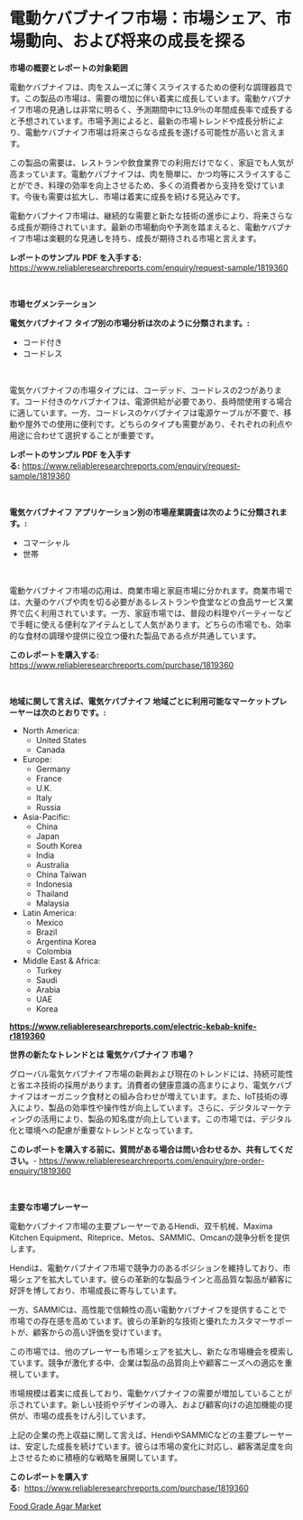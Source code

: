 <p><h1>電動ケバブナイフ市場：市場シェア、市場動向、および将来の成長を探る</h1></p><p><strong>市場の概要とレポートの対象範囲</strong></p>
<p><p>電動ケバブナイフは、肉をスムーズに薄くスライスするための便利な調理器具です。この製品の市場は、需要の増加に伴い着実に成長しています。電動ケバブナイフ市場の見通しは非常に明るく、予測期間中に13.9％の年間成長率で成長すると予想されています。市場予測によると、最新の市場トレンドや成長分析により、電動ケバブナイフ市場は将来さらなる成長を遂げる可能性が高いと言えます。</p><p>この製品の需要は、レストランや飲食業界での利用だけでなく、家庭でも人気が高まっています。電動ケバブナイフは、肉を簡単に、かつ均等にスライスすることができ、料理の効率を向上させるため、多くの消費者から支持を受けています。今後も需要は拡大し、市場は着実に成長を続ける見込みです。</p><p>電動ケバブナイフ市場は、継続的な需要と新たな技術の進歩により、将来さらなる成長が期待されています。最新の市場動向や予測を踏まえると、電動ケバブナイフ市場は楽観的な見通しを持ち、成長が期待される市場と言えます。</p></p>
<p><strong>レポートのサンプル PDF を入手する:</strong> <a href="https://www.reliableresearchreports.com/enquiry/request-sample/1819360">https://www.reliableresearchreports.com/enquiry/request-sample/1819360</a></p>
<p>&nbsp;</p>
<p><strong>市場セグメンテーション</strong></p>
<p><strong>電気ケバブナイフ タイプ別の市場分析は次のように分類されます。:</strong></p>
<p><ul><li>コード付き</li><li>コードレス</li></ul></p>
<p>&nbsp;</p>
<p><p>電気ケバブナイフの市場タイプには、コーデッド、コードレスの2つがあります。コード付きのケバブナイフは、電源供給が必要であり、長時間使用する場合に適しています。一方、コードレスのケバブナイフは電源ケーブルが不要で、移動や屋外での使用に便利です。どちらのタイプも需要があり、それぞれの利点や用途に合わせて選択することが重要です。</p></p>
<p><strong>レポートのサンプル PDF を入手する:</strong>&nbsp;<a href="https://www.reliableresearchreports.com/enquiry/request-sample/1819360">https://www.reliableresearchreports.com/enquiry/request-sample/1819360</a></p>
<p>&nbsp;</p>
<p><strong> 電気ケバブナイフ アプリケーション別の市場産業調査は次のように分類されます。:</strong></p>
<p><ul><li>コマーシャル</li><li>世帯</li></ul></p>
<p>&nbsp;</p>
<p><p>電動ケバブナイフ市場の応用は、商業市場と家庭市場に分かれます。商業市場では、大量のケバブや肉を切る必要があるレストランや食堂などの食品サービス業界で広く利用されています。一方、家庭市場では、普段の料理やパーティーなどで手軽に使える便利なアイテムとして人気があります。どちらの市場でも、効率的な食材の調理や提供に役立つ優れた製品である点が共通しています。</p></p>
<p><strong>このレポートを購入する:</strong>&nbsp; <a href="https://www.reliableresearchreports.com/purchase/1819360">https://www.reliableresearchreports.com/purchase/1819360</a></p>
<p>&nbsp;</p>
<p><strong>地域に関して言えば、電気ケバブナイフ 地域ごとに利用可能なマーケットプレーヤーは次のとおりです。:</strong></p>
<p><ul>
    <li>
        North America:
        <ul>
            <li>United States</li>
            <li>Canada</li>
        </ul>
    </li>
    <li>
        Europe:
        <ul>
            <li>Germany</li>
            <li>France</li>
            <li>U.K.</li>
            <li>Italy</li>
            <li>Russia</li>
        </ul>
    </li>
    <li>
        Asia-Pacific:
        <ul>
            <li>China</li>
            <li>Japan</li>
            <li>South Korea</li>
            <li>India</li>
            <li>Australia</li>
            <li>China Taiwan</li>
            <li>Indonesia</li>
            <li>Thailand</li>
            <li>Malaysia</li>
        </ul>
    </li>
    <li>
        Latin America:
        <ul>
            <li>Mexico</li>
            <li>Brazil</li>
            <li>Argentina Korea</li>
            <li>Colombia</li>
        </ul>
    </li>
    <li>
        Middle East & Africa:
        <ul>
            <li>Turkey</li>
            <li>Saudi</li>
            <li>Arabia</li>
            <li>UAE</li>
            <li>Korea</li>
        </ul>
    </li>
    </ul></p>
<p><strong><a href="https://www.reliableresearchreports.com/electric-kebab-knife-r1819360">https://www.reliableresearchreports.com/electric-kebab-knife-r1819360</a></strong>&nbsp;</p>
<p><strong>世界の新たなトレンドとは 電気ケバブナイフ 市場？</strong></p>
<p><p>グローバル電気ケバブナイフ市場の新興および現在のトレンドには、持続可能性と省エネ技術の採用があります。消費者の健康意識の高まりにより、電気ケバブナイフはオーガニック食材との組み合わせが増えています。また、IoT技術の導入により、製品の効率性や操作性が向上しています。さらに、デジタルマーケティングの活用により、製品の知名度が向上しています。この市場では、デジタル化と環境への配慮が重要なトレンドとなっています。</p></p>
<p><strong>このレポートを購入する前に、質問がある場合は問い合わせるか、共有してください。</strong>- <a href="https://www.reliableresearchreports.com/enquiry/pre-order-enquiry/1819360">https://www.reliableresearchreports.com/enquiry/pre-order-enquiry/1819360</a></p>
<p>&nbsp;</p>
<p><strong>主要な市場プレーヤー</strong></p>
<p><p>電動ケバブナイフ市場の主要プレーヤーであるHendi、双千机械、Maxima Kitchen Equipment、Riteprice、Metos、SAMMIC、Omcanの競争分析を提供します。</p><p>Hendiは、電動ケバブナイフ市場で競争力のあるポジションを維持しており、市場シェアを拡大しています。彼らの革新的な製品ラインと高品質な製品が顧客に好評を博しており、市場成長に寄与しています。</p><p>一方、SAMMICは、高性能で信頼性の高い電動ケバブナイフを提供することで市場での存在感を高めています。彼らの革新的な技術と優れたカスタマーサポートが、顧客からの高い評価を受けています。</p><p>この市場では、他のプレーヤーも市場シェアを拡大し、新たな市場機会を模索しています。競争が激化する中、企業は製品の品質向上や顧客ニーズへの適応を重視しています。</p><p>市場規模は着実に成長しており、電動ケバブナイフの需要が増加していることが示されています。新しい技術やデザインの導入、および顧客向けの追加機能の提供が、市場の成長をけん引しています。</p><p>上記の企業の売上収益に関して言えば、HendiやSAMMICなどの主要プレーヤーは、安定した成長を続けています。彼らは市場の変化に対応し、顧客満足度を向上させるために積極的な戦略を展開しています。</p></p>
<p><strong>このレポートを購入する:</strong>&nbsp;&nbsp;<a href="https://www.reliableresearchreports.com/purchase/1819360">https://www.reliableresearchreports.com/purchase/1819360</a></p>
<p><p><a href="https://copper-carbon-84f.notion.site/Food-Grade-Agar-Market-Size-Reveals-the-Best-Marketing-Channels-In-Global-Industry-4f8bb0b6a18a4a0d821b122093bcbcb3">Food Grade Agar Market</a></p></p>